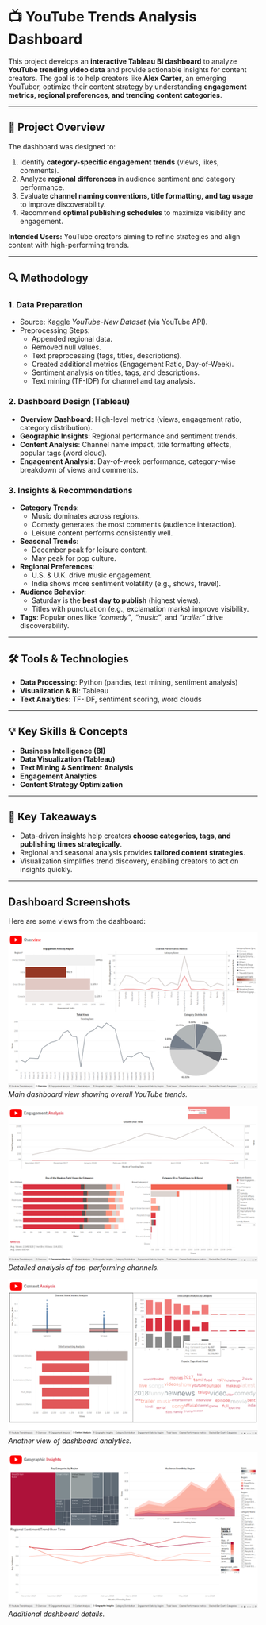 # 📺 YouTube Trends Analysis Dashboard  

This project develops an **interactive Tableau BI dashboard** to analyze **YouTube trending video data** and provide actionable insights for content creators. The goal is to help creators like **Alex Carter**, an emerging YouTuber, optimize their content strategy by understanding **engagement metrics, regional preferences, and trending content categories**.  

---

## 📌 Project Overview  
The dashboard was designed to:  
1. Identify **category-specific engagement trends** (views, likes, comments).  
2. Analyze **regional differences** in audience sentiment and category performance.  
3. Evaluate **channel naming conventions, title formatting, and tag usage** to improve discoverability.  
4. Recommend **optimal publishing schedules** to maximize visibility and engagement.  

**Intended Users:** YouTube creators aiming to refine strategies and align content with high-performing trends.  

---

## 🔍 Methodology  

### 1. Data Preparation  
- Source: Kaggle *YouTube-New Dataset* (via YouTube API).  
- Preprocessing Steps:  
  - Appended regional data.  
  - Removed null values.  
  - Text preprocessing (tags, titles, descriptions).  
  - Created additional metrics (Engagement Ratio, Day-of-Week).  
  - Sentiment analysis on titles, tags, and descriptions.  
  - Text mining (TF-IDF) for channel and tag analysis.  

### 2. Dashboard Design (Tableau)  
- **Overview Dashboard**: High-level metrics (views, engagement ratio, category distribution).  
- **Geographic Insights**: Regional performance and sentiment trends.  
- **Content Analysis**: Channel name impact, title formatting effects, popular tags (word cloud).  
- **Engagement Analysis**: Day-of-week performance, category-wise breakdown of views and comments.  

### 3. Insights & Recommendations  
- **Category Trends**:  
  - Music dominates across regions.  
  - Comedy generates the most comments (audience interaction).  
  - Leisure content performs consistently well.  
- **Seasonal Trends**:  
  - December peak for leisure content.  
  - May peak for pop culture.  
- **Regional Preferences**:  
  - U.S. & U.K. drive music engagement.  
  - India shows more sentiment volatility (e.g., shows, travel).  
- **Audience Behavior**:  
  - Saturday is the **best day to publish** (highest views).  
  - Titles with punctuation (e.g., exclamation marks) improve visibility.  
- **Tags**: Popular ones like *“comedy”*, *“music”*, and *“trailer”* drive discoverability.  

---

## 🛠️ Tools & Technologies  
- **Data Processing**: Python (pandas, text mining, sentiment analysis)  
- **Visualization & BI**: Tableau  
- **Text Analytics**: TF-IDF, sentiment scoring, word clouds  

---

## 💡 Key Skills & Concepts  
- **Business Intelligence (BI)**  
- **Data Visualization (Tableau)**  
- **Text Mining & Sentiment Analysis**  
- **Engagement Analytics**  
- **Content Strategy Optimization**  

---

## 🚀 Key Takeaways  
- Data-driven insights help creators **choose categories, tags, and publishing times strategically**.  
- Regional and seasonal analysis provides **tailored content strategies**.  
- Visualization simplifies trend discovery, enabling creators to act on insights quickly.  

---

## Dashboard Screenshots

Here are some views from the dashboard:

![Dashboard 1](image.png)
*Main dashboard view showing overall YouTube trends.*

![Dashboard 2](image_1.png)
*Detailed analysis of top-performing channels.*

![Dashboard 3](image_2.png)
*Another view of dashboard analytics.*

![Dashboard 4](image_3.png)
*Additional dashboard details.*
